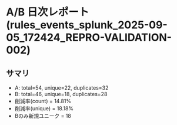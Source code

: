 # A/B 日次レポート (rules_events_splunk_2025-09-05_172424_REPRO-VALIDATION-002)

## サマリ
- A: total=54, unique=22, duplicates=32
- B: total=46, unique=18, duplicates=28
- 削減率(count) = 14.81%
- 削減率(unique) = 18.18%
- Bのみ新規ユニーク = 18